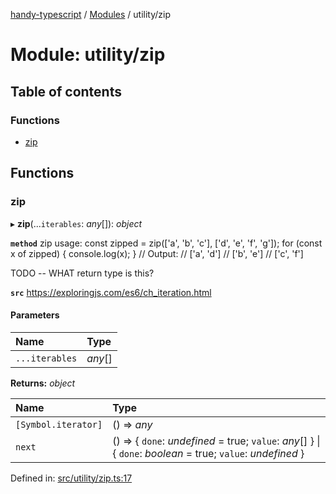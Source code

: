 [handy-typescript](../README.md) / [Modules](../modules.md) / utility/zip

# Module: utility/zip

## Table of contents

### Functions

- [zip](utility_zip.md#zip)

## Functions

### zip

▸ **zip**(...`iterables`: *any*[]): *object*

**`method`** zip
usage:
const zipped = zip(['a', 'b', 'c'], ['d', 'e', 'f', 'g']);
for (const x of zipped) {
    console.log(x);
}
// Output:
// ['a', 'd']
// ['b', 'e']
// ['c', 'f']

TODO -- WHAT return type is this?

**`src`** https://exploringjs.com/es6/ch_iteration.html

#### Parameters

| Name | Type |
| :------ | :------ |
| `...iterables` | *any*[] |

**Returns:** *object*

| Name | Type |
| :------ | :------ |
| `[Symbol.iterator]` | () => *any* |
| `next` | () => { `done`: *undefined* = true; `value`: *any*[]  } \| { `done`: *boolean* = true; `value`: *undefined*  } |

Defined in: [src/utility/zip.ts:17](https://github.com/robbiemu/handy-typescript/blob/53f59f0/src/utility/zip.ts#L17)

